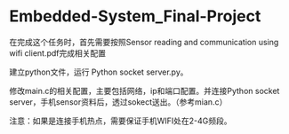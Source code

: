 # Embedded-System_Final-Project

在完成这个任务时，首先需要按照Sensor reading and communication using wifi client.pdf完成相关配置

建立python文件，运行 Python socket server.py。

修改main.c的相关配置，主要包括网络，ip和端口配置。并连接Python socket server，手机sensor资料后，透过sokect送出。（参考mian.c）

注意：如果是连接手机热点，需要保证手机WIFI处在2-4G频段。
